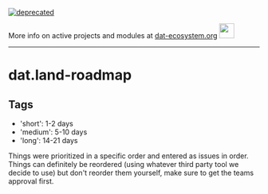 [![deprecated](http://badges.github.io/stability-badges/dist/deprecated.svg)](https://dat-ecosystem.org/) 

More info on active projects and modules at [dat-ecosystem.org](https://dat-ecosystem.org/) <img src="https://i.imgur.com/qZWlO1y.jpg" width="30" height="30" /> 

---

# dat.land-roadmap

## Tags

  * 'short': 1-2 days
  * 'medium': 5-10 days
  * 'long': 14-21 days

Things were prioritized in a specific order and entered as issues in order. Things can definitely be reordered (using whatever third party tool we decide to use) but don't reorder them yourself, make sure to get the teams approval first.
